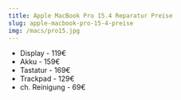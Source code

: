 ```yaml
---
title: Apple MacBook Pro 15.4 Reparatur Preise
slug: apple-macbook-pro-15-4-preise
img: /macs/pro15.jpg
---
```


- Display - 119€
- Akku - 159€
- Tastatur - 169€
- Trackpad - 129€
- ch. Reinigung - 69€
